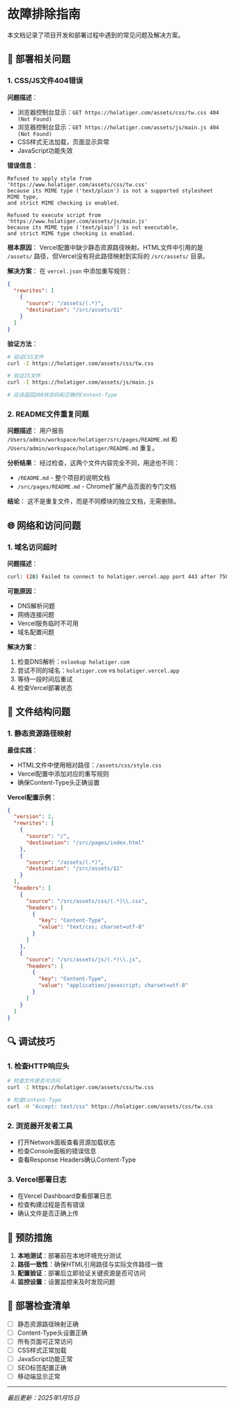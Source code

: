 # 故障排除指南

本文档记录了项目开发和部署过程中遇到的常见问题及解决方案。

## 🔧 部署相关问题

### 1. CSS/JS文件404错误

**问题描述**：
- 浏览器控制台显示：`GET https://holatiger.com/assets/css/tw.css 404 (Not Found)`
- 浏览器控制台显示：`GET https://holatiger.com/assets/js/main.js 404 (Not Found)`
- CSS样式无法加载，页面显示异常
- JavaScript功能失效

**错误信息**：
```
Refused to apply style from 'https://www.holatiger.com/assets/css/tw.css' 
because its MIME type ('text/plain') is not a supported stylesheet MIME type, 
and strict MIME checking is enabled.

Refused to execute script from 'https://www.holatiger.com/assets/js/main.js' 
because its MIME type ('text/plain') is not executable, 
and strict MIME type checking is enabled.
```

**根本原因**：
Vercel配置中缺少静态资源路径映射。HTML文件中引用的是 `/assets/` 路径，但Vercel没有将此路径映射到实际的 `/src/assets/` 目录。

**解决方案**：
在 `vercel.json` 中添加重写规则：

```json
{
  "rewrites": [
    {
      "source": "/assets/(.*)",
      "destination": "/src/assets/$1"
    }
  ]
}
```

**验证方法**：
```bash
# 验证CSS文件
curl -I https://holatiger.com/assets/css/tw.css

# 验证JS文件
curl -I https://holatiger.com/assets/js/main.js

# 应该返回200状态码和正确的Content-Type
```

### 2. README文件重复问题

**问题描述**：
用户报告 `/Users/admin/workspace/holatiger/src/pages/README.md` 和 `/Users/admin/workspace/holatiger/README.md` 重复。

**分析结果**：
经过检查，这两个文件内容完全不同，用途也不同：
- `/README.md` - 整个项目的说明文档
- `/src/pages/README.md` - Chrome扩展产品页面的专门文档

**结论**：
这不是重复文件，而是不同模块的独立文档，无需删除。

## 🌐 网络和访问问题

### 1. 域名访问超时

**问题描述**：
```bash
curl: (28) Failed to connect to holatiger.vercel.app port 443 after 75000 ms: Operation timed out
```

**可能原因**：
- DNS解析问题
- 网络连接问题
- Vercel服务临时不可用
- 域名配置问题

**解决方案**：
1. 检查DNS解析：`nslookup holatiger.com`
2. 尝试不同的域名：`holatiger.com` vs `holatiger.vercel.app`
3. 等待一段时间后重试
4. 检查Vercel部署状态

## 📁 文件结构问题

### 1. 静态资源路径映射

**最佳实践**：
- HTML文件中使用相对路径：`/assets/css/style.css`
- Vercel配置中添加对应的重写规则
- 确保Content-Type头正确设置

**Vercel配置示例**：
```json
{
  "version": 2,
  "rewrites": [
    {
      "source": "/",
      "destination": "/src/pages/index.html"
    },
    {
      "source": "/assets/(.*)",
      "destination": "/src/assets/$1"
    }
  ],
  "headers": [
    {
      "source": "/src/assets/css/(.*)\\.css",
      "headers": [
        {
          "key": "Content-Type",
          "value": "text/css; charset=utf-8"
        }
      ]
    },
    {
      "source": "/src/assets/js/(.*)\\.js",
      "headers": [
        {
          "key": "Content-Type",
          "value": "application/javascript; charset=utf-8"
        }
      ]
    }
  ]
}
```

## 🔍 调试技巧

### 1. 检查HTTP响应头
```bash
# 检查文件是否可访问
curl -I https://holatiger.com/assets/css/tw.css

# 检查Content-Type
curl -H "Accept: text/css" https://holatiger.com/assets/css/tw.css
```

### 2. 浏览器开发者工具
- 打开Network面板查看资源加载状态
- 检查Console面板的错误信息
- 查看Response Headers确认Content-Type

### 3. Vercel部署日志
- 在Vercel Dashboard查看部署日志
- 检查构建过程是否有错误
- 确认文件是否正确上传

## 📝 预防措施

1. **本地测试**：部署前在本地环境充分测试
2. **路径一致性**：确保HTML引用路径与实际文件路径一致
3. **配置验证**：部署后立即验证关键资源是否可访问
4. **监控设置**：设置监控来及时发现问题

## 🚀 部署检查清单

- [ ] 静态资源路径映射正确
- [ ] Content-Type头设置正确
- [ ] 所有页面可正常访问
- [ ] CSS样式正常加载
- [ ] JavaScript功能正常
- [ ] SEO标签配置正确
- [ ] 移动端显示正常

---

*最后更新：2025年1月15日*